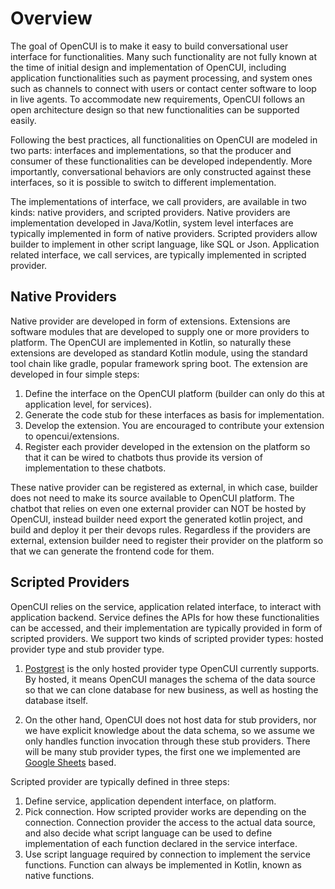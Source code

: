 # Overview

The goal of OpenCUI is to make it easy to build conversational user interface for functionalities. Many such functionality are not fully known at the time of initial design and implementation of OpenCUI, including application functionalities such as payment processing, and system ones such as channels to connect with users or contact center software to loop in live agents. To accommodate new requirements, OpenCUI follows an open architecture design so that new functionalities can be supported easily. 

Following the best practices, all functionalities on OpenCUI are modeled in two parts: interfaces and implementations, so that the producer and consumer of these functionalities can be developed independently. More importantly, conversational behaviors are only constructed against these interfaces, so it is possible to switch to different implementation.

The implementations of interface, we call providers, are available in two kinds: native providers, and scripted providers. Native providers are implementation developed in Java/Kotlin, system level interfaces are typically implemented in form of native providers. Scripted providers allow builder to implement in other script language, like SQL or Json. Application related interface, we call services, are typically implemented in scripted provider.  


## Native Providers
Native provider are developed in form of extensions. Extensions are software modules that are developed to supply one or more providers to platform. The OpenCUI are implemented in Kotlin, so naturally these extensions are developed as standard Kotlin module, using the standard tool chain like gradle, popular framework spring boot. The extension are developed in four simple steps:
1. Define the interface on the OpenCUI platform (builder can only do this at application level, for services). 
2. Generate the code stub for these interfaces as basis for implementation.
3. Develop the extension. You are encouraged to contribute your extension to opencui/extensions.
4. Register each provider developed in the extension on the platform so that it can be wired to chatbots thus provide its version of implementation to these chatbots.

These native provider can be registered as external, in which case, builder does not need to make its source available to OpenCUI platform. The chatbot that relies on even one external provider can NOT be hosted by OpenCUI, instead builder need export the generated kotlin project, and build and deploy it per their devops rules. Regardless if the providers are external, extension builder need to register their provider on the platform so that we can generate the frontend code for them. 

## Scripted Providers
OpenCUI relies on the service, application related interface, to interact with application backend. Service defines the APIs for how these functionalities can be accessed, and their implementation are typically provided in form of scripted providers. We support two kinds of scripted provider types: hosted provider type and stub provider type.

1. [Postgrest](./postgrest.md) is the only hosted provider type OpenCUI currently supports. By hosted, it means OpenCUI manages the schema of the data source so that we can clone database for new business, as well as hosting the database itself. 

2. On the other hand, OpenCUI does not host data for stub providers, nor we have explicit knowledge about the data schema, so we assume we only handles function invocation through these stub providers. There will be many stub provider types, the first one we implemented are [Google Sheets](./googlesheets.md) based.  


Scripted provider are typically defined in three steps:
1. Define service, application dependent interface, on platform.
2. Pick connection. How scripted provider works are depending on the connection. Connection provider the access to the actual data source, and also decide what script language can be used to define implementation of each function declared in the service interface.
3. Use script language required by connection to implement the service functions. Function can always be implemented in Kotlin, known as native functions.